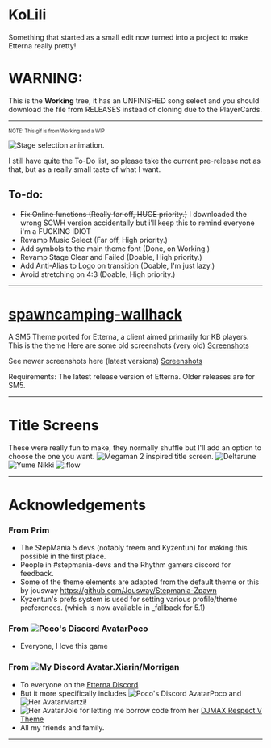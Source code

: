 # KoLili
Something that started as a small edit now turned into a project to make Etterna really pretty!

# WARNING:
This is the **Working** tree, it has an UNFINISHED song select and you should download the file from RELEASES instead of cloning due to the PlayerCards.

---

<sub><sup>NOTE: This gif is from Working and a WIP</sub></sub>

![Stage selection animation.](https://file.garden/Z3baei1OK095pmg0/kolili/Etterna_fYvX6XbrdU.gif)


I still have quite the To-Do list, so please take the current pre-release not as that, but as a really small taste of what I want.

## To-do:
* ~~Fix Online functions (Really far off, HUGE priority.)~~ I downloaded the wrong SCWH version accidentally but i'll keep this to remind everyone i'm a FUCKING IDIOT
* Revamp Music Select (Far off, High priority.)
* Add symbols to the main theme font (Done, on Working.)
* Revamp Stage Clear and Failed (Doable, High priority.)
* Add Anti-Alias to Logo on transition (Doable, I'm just lazy.)
* Avoid stretching on 4:3 (Doable, High priority.)

---
# <a href="https://github.com/ca25nada/spawncamping-wallhack">spawncamping-wallhack</a>
A SM5 Theme ported for Etterna, a client aimed primarily for KB players.
This is the theme
Here are some old screenshots (very old)
<a href="http://imgur.com/a/RpFvQ" target="_blank">Screenshots</a>

See newer screenshots here (latest versions)
<a href="https://imgur.com/a/Pad27GS" target="_blank">Screenshots</a>

Requirements: The latest release version of Etterna. Older releases are for SM5.

---

# Title Screens
These were really fun to make, they normally shuffle but I'll add an option to choose the one you want.
![Megaman 2 inspired title screen.](https://i.imgur.com/AjMUDk8.gif)
![Deltarune](https://i.imgur.com/3JLDumH.gif)
![Yume Nikki](https://i.imgur.com/2q0QsfI.gif)
![.flow](https://i.imgur.com/CdqcJ55.gif)

---
# Acknowledgements
### From Prim
* The StepMania 5 devs (notably freem and Kyzentun) for making this possible in the first place.
* People in #stepmania-devs and the Rhythm gamers discord for feedback.
* Some of the theme elements are adapted from the default theme or this by jousway https://github.com/Jousway/Stepmania-Zpawn
* Kyzentun's prefs system is used for setting various profile/theme preferences. (which is now available in _fallback for 5.1)

### From ![Poco's Discord Avatar](https://i.imgur.com/NqgQctR.gif)Poco
* Everyone, I love this game

### From ![My Discord Avatar.](https://i.imgur.com/EgLtsa8.gif)Xiarin/Morrigan
* To everyone on the <a href="https://discord.gg/Nf8P8Wn7Dx">Etterna Discord</a>
* But it more specifically includes ![Poco's Discord Avatar](https://i.imgur.com/KDnRYUs.gif)Poco and ![Her Avatar](https://i.imgur.com/rQfgPAX.png)Martzi!
* ![Her Avatar](https://i.imgur.com/p10uMc8.png)Jole for letting me borrow code from her <a href="https://github.com/joleskins/etternamax-respect-v/tree/master">DJMAX Respect V Theme</a>
* All my friends and family.
---
